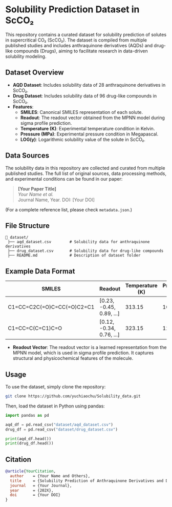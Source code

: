 # Solubility Prediction Dataset in ScCO₂

This repository contains a curated dataset for solubility prediction of solutes in supercritical CO₂ (ScCO₂). The dataset is compiled from multiple published studies and includes anthraquinone derivatives (AQDs) and drug-like compounds (Drugs), aiming to facilitate research in data-driven solubility modeling.

## Dataset Overview

- **AQD Dataset**: Includes solubility data of 28 anthraquinone derivatives in ScCO₂.
- **Drug Dataset**: Includes solubility data of 96 drug-like compounds in ScCO₂.
- **Features**:
  - **SMILES**: Canonical SMILES representation of each solute.
  - **Readout**: The readout vector obtained from the MPNN model during sigma profile prediction.
  - **Temperature (K)**: Experimental temperature condition in Kelvin.
  - **Pressure (MPa)**: Experimental pressure condition in Megapascal.
  - **LOG(y)**: Logarithmic solubility value of the solute in ScCO₂.

## Data Sources

The solubility data in this repository are collected and curated from multiple published studies. The full list of original sources, data processing methods, and experimental conditions can be found in our paper:

> **[Your Paper Title]**  
> *Your Name et al.*  
> Journal Name, Year. DOI: [Your DOI]  

(For a complete reference list, please check `metadata.json`.)

## File Structure
```plaintext
📂 dataset/
 ├── aqd_dataset.csv        # Solubility data for anthraquinone derivatives
 ├── drug_dataset.csv       # Solubility data for drug-like compounds
 ├── README.md              # Description of dataset folder
```
## Example Data Format

| SMILES                  | Readout                 | Temperature (K) | Pressure (MPa) | LOG(y) |
|-------------------------|-------------------------|---------------|--------------|---------|
| C1=CC=C2C(=O)C=CC(=O)C2=C1 | [0.23, -0.45, 0.89, ...] | 313.15        | 10.0         | -5.21   |
| C1=CC=C(C=C1)C=O        | [0.12, -0.34, 0.76, ...] | 323.15        | 12.5         | -4.85   |

- **Readout Vector**: The readout vector is a learned representation from the MPNN model, which is used in sigma profile prediction. It captures structural and physicochemical features of the molecule.

## Usage

To use the dataset, simply clone the repository:

```bash
git clone https://github.com/yuchiaochu/Solubility_data.git
```
Then, load the dataset in Python using pandas:
```python
import pandas as pd

aqd_df = pd.read_csv("dataset/aqd_dataset.csv")
drug_df = pd.read_csv("dataset/drug_dataset.csv")

print(aqd_df.head())
print(drug_df.head())
```

## Citation
```BibTex
@article{YourCitation,
  author    = {Your Name and Others},
  title     = {Solubility Prediction of Anthraquinone Derivatives and Drug-like Compounds in ScCO₂ Using a Graph-Based Deep Learning Framework},
  journal   = {Your Journal},
  year      = {202X},
  doi       = {Your DOI}
}
```


